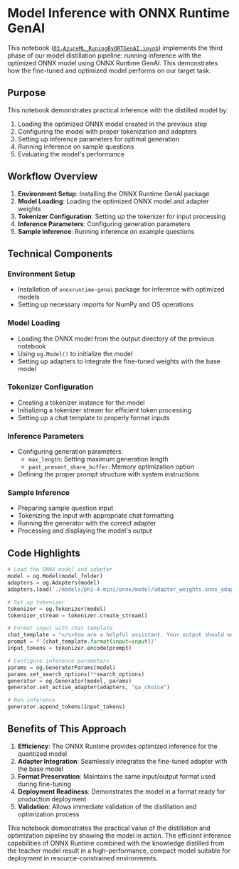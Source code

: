 # Model Inference with ONNX Runtime GenAI

This notebook ([`03.AzureML_RuningByORTGenAI.ipynb`](03.AzureML_RuningByORTGenAI.ipynb)) implements the third phase of our model distillation pipeline: running inference with the optimized ONNX model using ONNX Runtime GenAI. This demonstrates how the fine-tuned and optimized model performs on our target task.

## Purpose

This notebook demonstrates practical inference with the distilled model by:
1. Loading the optimized ONNX model created in the previous step
2. Configuring the model with proper tokenization and adapters
3. Setting up inference parameters for optimal generation
4. Running inference on sample questions
5. Evaluating the model's performance

## Workflow Overview

1. **Environment Setup**: Installing the ONNX Runtime GenAI package
2. **Model Loading**: Loading the optimized ONNX model and adapter weights
3. **Tokenizer Configuration**: Setting up the tokenizer for input processing
4. **Inference Parameters**: Configuring generation parameters
5. **Sample Inference**: Running inference on example questions

## Technical Components

### Environment Setup
- Installation of `onnxruntime-genai` package for inference with optimized models
- Setting up necessary imports for NumPy and OS operations

### Model Loading
- Loading the ONNX model from the output directory of the previous notebook
- Using `og.Model()` to initialize the model
- Setting up adapters to integrate the fine-tuned weights with the base model

### Tokenizer Configuration
- Creating a tokenizer instance for the model
- Initializing a tokenizer stream for efficient token processing
- Setting up a chat template to properly format inputs

### Inference Parameters
- Configuring generation parameters:
  - `max_length`: Setting maximum generation length
  - `past_present_share_buffer`: Memory optimization option
- Defining the proper prompt structure with system instructions

### Sample Inference
- Preparing sample question input
- Tokenizing the input with appropriate chat formatting
- Running the generator with the correct adapter
- Processing and displaying the model's output

## Code Highlights

```python
# Load the ONNX model and adapter
model = og.Model(model_folder)
adapters = og.Adapters(model)
adapters.load('./models/phi-4-mini/onnx/model/adapter_weights.onnx_adapter', "qa_choice")

# Set up tokenizer
tokenizer = og.Tokenizer(model)
tokenizer_stream = tokenizer.create_stream()

# Format input with chat template
chat_template = "</s>You are a helpful assistant. Your output should only be one of the five choices: 'A', 'B', 'C', 'D', or 'E'.<|end|><|user|>{input}<|end|><|assistant|>"
prompt = f'{chat_template.format(input=input)}'
input_tokens = tokenizer.encode(prompt)

# Configure inference parameters
params = og.GeneratorParams(model)
params.set_search_options(**search_options)
generator = og.Generator(model, params)
generator.set_active_adapter(adapters, "qa_choice")

# Run inference
generator.append_tokens(input_tokens)
```

## Benefits of This Approach

1. **Efficiency**: The ONNX Runtime provides optimized inference for the quantized model
2. **Adapter Integration**: Seamlessly integrates the fine-tuned adapter with the base model
3. **Format Preservation**: Maintains the same input/output format used during fine-tuning
4. **Deployment Readiness**: Demonstrates the model in a format ready for production deployment
5. **Validation**: Allows immediate validation of the distillation and optimization process

This notebook demonstrates the practical value of the distillation and optimization pipeline by showing the model in action. The efficient inference capabilities of ONNX Runtime combined with the knowledge distilled from the teacher model result in a high-performance, compact model suitable for deployment in resource-constrained environments.
